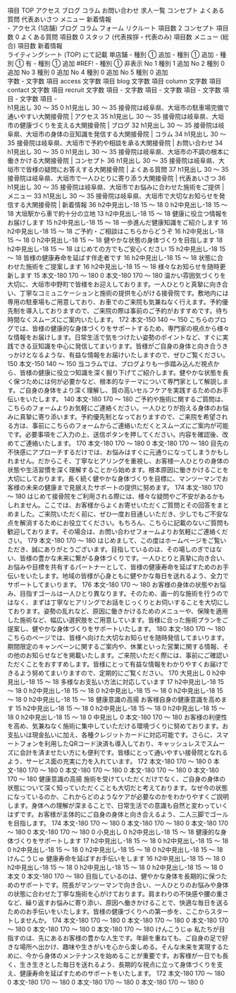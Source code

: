 項目	TOP					アクセス							ブログ							コラム							お問い合わせ							求人一覧							コンセプト							よくある質問							代表あいさつ							メニュー							新着情報						
	-										アクセス (1店舗)							ブログ							コラム							フォーム							リクルート		項目数	2				コンセプト		項目数				0	よくある質問		項目数				0	スタッフ (代表挨拶・代表のみ)		項目数					メニュー (総合)		項目数					新着情報	
	ライティングシート (TOP) にて記載					単店舗	-	種別		①	追加			-	種別		①	追加			-	種別		①	有			-	種別		①	追加		#REF!	-	種別		①	非表示		No	1	種別		1	追加		No	2	種別		0	追加		No	3	種別		0	追加		No	4	種別		0	追加		No	5	種別		0	追加	
	字数			-		文字数				項目	access		文字数				項目	blog		文字数				項目	column		文字数				項目	contact		文字数				項目	recruit		文字数				項目	-		文字数				項目	-		文字数				項目	-		文字数				項目	-		文字数				項目	-	
h1見出し	30	～	35		0	h1見出し	30	～	35		接骨院は岐阜県、大垣市の駐車場完備で通いやすい大関接骨院 | アクセス	35	h1見出し	30	～	35		接骨院は岐阜県、大垣市の健康づくりを支える大関接骨院 | ブログ	32	h1見出し	30	～	35		接骨院は岐阜県、大垣市の身体の豆知識を発信する大関接骨院 | コラム	34	h1見出し	30	～	35		接骨院は岐阜県、大垣市で予約や相談を承る大関接骨院 | お問い合わせ	34	h1見出し	30	～	35			0	h1見出し	30	～	35		接骨院は岐阜県、大垣市の不調の根本に働きかける大関接骨院 | コンセプト	36	h1見出し	30	～	35		接骨院は岐阜県、大垣市で皆様の疑問にお答えする大関接骨院 | よくある質問	37	h1見出し	30	～	35		接骨院は岐阜県、大垣市で一人ひとりに寄り添う大関接骨院 | 代表あいさつ	36	h1見出し	30	～	35		接骨院は岐阜県、大垣市でお悩みに合わせた施術をご提供 | メニュー	33	h1見出し	30	～	35		接骨院は岐阜県、大垣市で大切なお知らせを発信する大関接骨院 | 新着情報	36
h2中見出し-18	15	～	18		0	h2中見出し-18	15	～	18		大垣駅から車で約十分の立地	13	h2中見出し-18	15	～	18		健康に役立つ情報をお届けします	15	h2中見出し-18	15	～	18		一歩進んだ健康知識をご紹介します	16	h2中見出し-18	15	～	18		ご予約・ご相談はこちらからどうぞ	16	h2中見出し-18	15	～	18			0	h2中見出し-18	15	～	18		健やかな状態の身体づくりを目指します	18	h2中見出し-18	15	～	18		はじめての方でもご安心ください	15	h2中見出し-18	15	～	18		皆様の健康寿命を延ばす伴走者です	16	h2中見出し-18	15	～	18		状態に合わせた施術をご提案します	16	h2中見出し-18	15	～	18		様々なお知らせを随時更新します	15
本文-180	170	～	180		0	本文-180	170	～	180		温かい雰囲気づくりを大切に、大垣市中野町で皆様をお迎えしております。一人ひとりと真摯に向き合い、丁寧なコミュニケーションと施術の提供を心がける接骨院です。敷地内には専用の駐車場もご用意しており、お車でのご来院も気兼ねなく行えます。予約優先制を導入しておりますので、ご来院の際は事前のご予約がおすすめです。待ち時間なくスムーズにご案内いたします。	172	本文-150	140	～	150		こちらのブログでは、皆様の健康的な身体づくりをサポートするため、専門家の視点から様々な情報をお届けします。日常生活で気をつけたい姿勢のポイントなど、すぐに実践できる豆知識を中心に発信してまいります。皆様がご自身の身体と向き合うきっかけとなるような、有益な情報をお届けいたしますので、ぜひご覧ください。	150	本文-150	140	～	150		当コラムでは、ブログよりも一歩踏み込んだ視点から、皆様の健康に役立つ知識を深く掘り下げてご紹介します。健やかな状態を長く保つためには何が必要かなど、根本的なテーマについて専門家として解説します。ご自身の身体をより深く理解し、質の高いセルフケアを実践するためのお手伝いをいたします。	140	本文-180	170	～	180		ご予約や施術に関するご質問は、こちらのフォームよりお気軽にご連絡ください。一人ひとりが抱える身体のお悩みに真摯に寄り添います。予約優先制となっておりますので、ご来院を希望される方は、事前にこちらのフォームからご連絡いただくとスムーズにご案内が可能です。必要事項をご入力の上、送信ボタンを押してください。内容を確認後、改めてご連絡いたします。	170	本文-180	170	～	180			0	本文-180	170	～	180		目先の不快感にアプローチするだけでは、お悩みはすぐに元通りになってしまうかもしれません。だからこそ、丁寧なヒアリングを重視し、お客様一人ひとりの身体の状態や生活習慣を深く理解することから始めます。根本原因に働きかけることを大切にしております。長く続く健やかな身体づくりを目標に、マンツーマンでお客様の未来の健康まで見据えたサポートの提供に努めます。	174	本文-180	170	～	180		はじめて接骨院をご利用される際には、様々な疑問やご不安があるかもしれません。ここでは、お客様からよくお寄せいただくご質問とその回答をまとめました。ご来院いただく前に、ぜひ一度お目通しいただき、少しでもご不安な点を解消するためにお役立てください。もちろん、こちらに記載のないご質問も歓迎しております。その場合は、お問い合わせフォームよりお気軽にご連絡ください。	179	本文-180	170	～	180		はじめまして、この度はホームページをご覧いただき、誠にありがとうございます。目指しているのは、その場しのぎではない、皆様の豊かな未来に繋がる身体づくりです。一人ひとりと真摯に向き合い、お悩みや目標を共有するパートナーとして、皆様の健康寿命を延ばすためのお手伝いをいたします。地域の皆様が心身ともに健やかな毎日を送れるよう、全力でサポートしてまいります。	176	本文-180	170	～	180		お客様の身体の状態やお悩み、目指すゴールは一人ひとり異なります。そのため、画一的な施術を行うのではなく、まずは丁寧なヒアリングでお話をじっくりとお伺いすることを大切にしております。姿勢の乱れなど、原因に働きかけるためのメニューや、保険を適用した施術など、幅広い選択肢をご用意しています。皆様に合った施術プランをご提案し、健やかな身体づくりをサポートいたします。	180	本文-180	170	～	180		こちらのページでは、皆様へ向けた大切なお知らせを随時発信してまいります。期間限定のキャンペーンに関するご案内や、休業といった営業に関する情報、その他のお知らせなどを掲載いたします。ご来院いただく際には、事前にご確認いただくことをおすすめします。皆様にとって有益な情報をわかりやすくお届けできるよう努めてまいりますので、定期的にご覧ください。	170
大見出し					0	h2中見出し-18	15	～	18		多様なお支払い方法に対応しています	17	h2中見出し-18	15	～	18			0	h2中見出し-18	15	～	18			0	h2中見出し-18	15	～	18			0	h2中見出し-18	15	～	18			0	h2中見出し-18	15	～	18	健康意識の高揚	お客様自身の健康意識を高めます	15	h2中見出し-18	15	～	18			0	h2中見出し-18	15	～	18			0	h2中見出し-18	15	～	18			0	h2中見出し-18	15	～	18			0
中見出し					0	本文-180	170	～	180		お客様の利便性を高め、気兼ねなく施術に集中していただける環境づくりに努めております。お支払いは現金払いに加え、各種クレジットカードに対応可能です。さらに、スマートフォンを利用したQRコード決済も導入しており、キャッシュレスでスムーズに会計を済ませたい方にも便利です。皆様にとって通いやすい接骨院となれるよう、サービス面の充実に力を入れています。	172	本文-180	170	～	180			0	本文-180	170	～	180			0	本文-180	170	～	180			0	本文-180	170	～	180			0	本文-180	170	～	180	健康意識の高揚	施術を受けていただくだけでなく、ご自身の身体の状態について深く知っていただくことも大切だと考えております。なぜ今の状態になっているのか、これからどのようなケアが必要なのかをわかりやすくご説明します。身体への理解が深まることで、日常生活での意識も自然と変わっていくはずです。お客様が主体的にご自身の身体と向き合えるよう、二人三脚でゴールを目指します。	174	本文-180	170	～	180			0	本文-180	170	～	180			0	本文-180	170	～	180			0	本文-180	170	～	180			0
小見出し					0	h2中見出し-18	15	～	18		健康的な身体づくりをサポートします	17	h2中見出し-18	15	～	18			0	h2中見出し-18	15	～	18			0	h2中見出し-18	15	～	18			0	h2中見出し-18	15	～	18			0	h2中見出し-18	15	～	18	けんこうじゅ	健康寿命を延ばすお手伝いをします	16	h2中見出し-18	15	～	18			0	h2中見出し-18	15	～	18			0	h2中見出し-18	15	～	18			0	h2中見出し-18	15	～	18			0
本文					0	本文-180	170	～	180		目指しているのは、健やかな身体を長期的に保つためのサポートです。院長がマンツーマンで向き合い、一人ひとりのお悩みや身体の状態に合わせた丁寧な施術を心がけております。肩まわりの不快感や腰の重さなど、繰り返すお悩みに寄り添い、原因へ働きかけることで、快適な毎日を送るためのお手伝いをいたします。皆様の健康づくりへの第一歩を、ここからスタートしませんか。	174	本文-180	170	～	180			0	本文-180	170	～	180			0	本文-180	170	～	180			0	本文-180	170	～	180			0	本文-180	170	～	180	けんこうじゅ	私たちが目指すのは、先にあるお客様の豊かな人生です。年齢を重ねても、ご自身の足で好きな場所へ出かけ、趣味や生きがいを心から楽しめる。そんな未来を実現するために、今から身体のメンテナンスを始めることが重要です。お客様が一日でも長く、生き生きとした毎日を送れるよう、長期的な視点に立って身体づくりを支え、健康寿命を延ばすためのサポートをいたします。	172	本文-180	170	～	180			0	本文-180	170	～	180			0	本文-180	170	～	180			0	本文-180	170	～	180			0